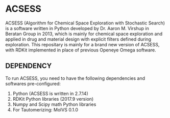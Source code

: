 # ACSESS
ACSESS (Algorithm for Chemical Space Exploration with Stochastic Search) is a software written in Python developed by Dr. Aaron M. Virshup in Beratan Group in 2013, which is mainly for chemical space exploration and applied in drug and material design with explicit filters defined during exploration. This repositary is mainly for a brand new version of ACSESS, with RDKit implemented in place of previous Openeye Omega software.

## DEPENDENCY
To run ACSESS, you need to have the following dependencies and softwares pre-configured:
1. Python (ACSESS is written in 2.7.14)
2. RDKit Python libraries (2017.9 version)
3. Numpy and Scipy math Python libraries
4. For Tautomerizing: MolVS 0.1.0
 
